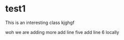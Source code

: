 # test1
This is an interesting class
kjghgf

woh we are adding more 
add line five
add line 6 locally 

